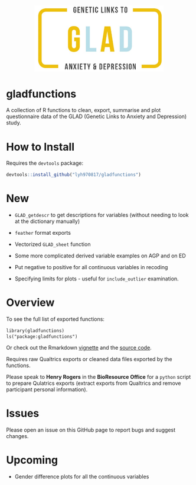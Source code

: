 <p align="center">
  <img src="https://github.com/lyh970817/gladfunctions/blob/master/glad_logo.jpg" width="350" class="center">
</p>

# gladfunctions

A collection of R functions to clean, export, summarise and plot questionnaire data of the GLAD (Genetic Links to Anxiety and Depression) study.


# How to Install

Requires the `devtools` package:

```r
devtools::install_github("lyh970817/gladfunctions")
```

# New

* `GLAD_getdescr` to get descriptions for variables (without needing to look at the dictionary manually)

* `feather` format exports

* Vectorized `GLAD_sheet` function

* Some more complicated derived variable examples on AGP and on ED

* Put negative to positive for all continuous variables in recoding

* Specifying limits for plots - useful for `include_outlier` examination.

# Overview

To see the full list of exported functions:

```{r}
library(gladfunctions)
ls("package:gladfunctions")
```

Or check out the Rmarkdown [vignette](https://htmlpreview.github.io/?https://github.com/lyh970817/gladfunctions/blob/master/vignettes/gladfunctions_vignette.html)
and the [source code](https://github.com/lyh970817/gladfunctions/blob/master/vignettes/gladfunctions_vignette.Rmd).

Requires raw Qualtrics exports or cleaned data files exported by the functions.

Please speak to **Henry Rogers** in the **BioResource Office** for a `python` script to prepare Qulatrics exports (extract exports from Qualtrics and remove participant personal information).

# Issues

Please open an issue on this GitHub page to report bugs and suggest changes.

# Upcoming

* Gender difference plots for all the continuous variables

